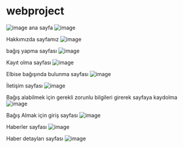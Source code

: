 # webproject

![image](https://github.com/hazalzengin/webproject/assets/141309108/2d49a510-8fd6-482b-be53-4f0ed18e0805)
ana sayfa
![image](https://github.com/hazalzengin/webproject/assets/141309108/dc3e00c5-f278-4996-b627-211186811d95)

Hakkımızda sayfamız
![image](https://github.com/hazalzengin/webproject/assets/141309108/08e04c2f-40cb-485c-b3c7-ff39a7939296)

bağış yapma sayfası 
![image](https://github.com/hazalzengin/webproject/assets/141309108/aaf1016a-d66d-4def-afce-932400332264)

Kayıt olma sayfası
![image](https://github.com/hazalzengin/webproject/assets/141309108/1d38329f-edd3-49fa-931c-015d51ef67cb)

Elbise bağışında bulunma sayfası
![image](https://github.com/hazalzengin/webproject/assets/141309108/6df64f36-def8-4464-bbde-8666ed553723)

İletişim sayfası
![image](https://github.com/hazalzengin/webproject/assets/141309108/3e96754a-c9f6-4277-aa16-f0a74ab17d88)

Bağış alabilmek için gerekli zorunlu bilgileri girerek sayfaya kaydolma
![image](https://github.com/hazalzengin/webproject/assets/141309108/7988f31e-1aad-4d6a-b959-bd6966046845)

Bağış Almak için giriş sayfası
![image](https://github.com/hazalzengin/webproject/assets/141309108/01eb7528-c018-422c-b15f-e49cbb21c5c8)

Haberler sayfası
![image](https://github.com/hazalzengin/webproject/assets/141309108/b7a8feea-9461-49cc-bf90-284ed5834d4b)

Haber detayları sayfası
![image](https://github.com/hazalzengin/webproject/assets/141309108/6d1cba5f-2292-4a62-97b1-d97c38665665)






